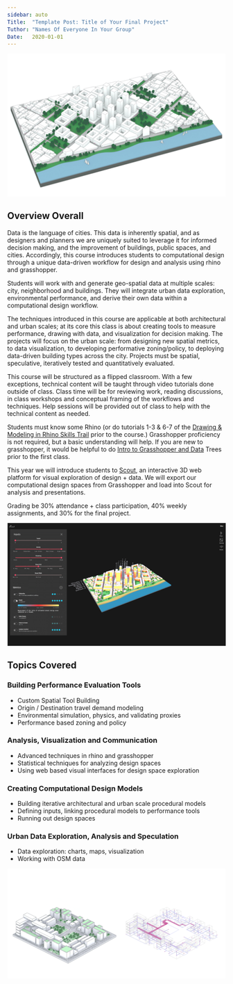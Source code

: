 ```yaml
---
sidebar: auto
Title:  "Template Post: Title of Your Final Project"
Tuthor: "Names Of Everyone In Your Group"
Date:   2020-01-01
---
```


![description](../images/intro_image.png)

<!-- ![description of image](/XIM-GSAPP-Fa20/images/intro_image.png) -->

## Overview Overall

Data is the language of cities. This data is inherently spatial, and as designers and planners we are uniquely suited to leverage it for informed decision making, and the improvement of buildings, public spaces, and cities. Accordingly, this course introduces students to computational design through a unique data-driven workflow for design and analysis using rhino and grasshopper. 

Students will work with and generate geo-spatial data at multiple scales: city, neighborhood and buildings. They will integrate urban data exploration, environmental performance, and derive their own data within a computational design workflow.

The techniques introduced in this course are applicable at both architectural and urban scales; at its core this class is about creating tools to measure performance, drawing with data, and visualization for decision making. The projects will focus on the urban scale: from designing new spatial metrics, to data visualization, to developing performative zoning/policy, to deploying data-driven building types across the city. Projects must be spatial, speculative, iteratively tested and quantitatively evaluated.

This course will be structured as a flipped classroom. With a few exceptions, technical content will be taught through video tutorials done outside of class. Class time will be for reviewing work, reading discussions, in class workshops and conceptual framing of the workflows and techniques. Help sessions will be provided out of class to help with the technical content as needed.

Students must know some Rhino (or do tutorials 1-3 & 6-7 of the [Drawing & Modeling in Rhino Skills Trail](https://skilltrails.gsapp.org/#/map/trail/recwGnruowadxfpVX/drawing--modeling-in-rhino/) prior to the course.) Grasshopper proficiency is not required, but a basic understanding will help. If you are new to grasshopper, it would be helpful to do [Intro to Grasshopper and Data](https://www.youtube.com/watch?v=FoUzYpMlHGw&feature=youtu.be) Trees prior to the first class.   

This year we will introduce students to [Scout](https://scout.build/), an interactive 3D web platform for visual exploration of design + data. We will export our computational design spaces from Grasshopper and load into Scout for analysis and presentations.

Grading be 30% attendance + class participation, 40% weekly assignments, and 30% for the final project.


![description](../images/intro_image_2.png)

<!-- ![description of image](/XIM-GSAPP-Fa20/images/intro_image_2.png) -->


## Topics Covered

### Building Performance Evaluation Tools 
- Custom Spatial Tool Building
- Origin / Destination travel demand modeling
- Environmental simulation, physics, and validating proxies
- Performance based zoning and policy

### Analysis, Visualization and Communication   				
- Advanced techniques in rhino and grasshopper
- Statistical techniques for analyzing design spaces
- Using web based visual interfaces for design space exploration

### Creating Computational Design Models  				
- Building iterative architectural and urban scale procedural models
- Defining inputs, linking procedural models to performance tools 
- Running out design spaces

### Urban Data Exploration, Analysis and Speculation 		
- Data exploration: charts, maps, visualization 
- Working with OSM data

![description](../images/intro_image_3.png)

<!-- ![description of image](/XIM-GSAPP-Fa20/images/intro_image_3.png) -->